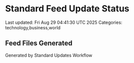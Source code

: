 # Standard Feed Update Status
Last updated: Fri Aug 29 04:41:30 UTC 2025
Categories: technology,business,world

## Feed Files Generated

Generated by Standard Updates Workflow
